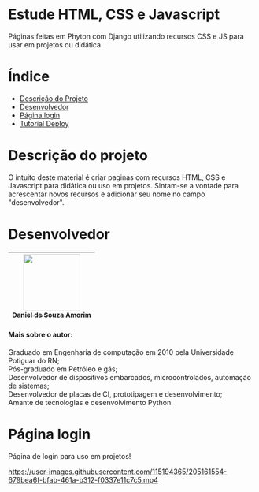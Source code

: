 # Estude HTML, CSS e Javascript
 Páginas feitas em Phyton com Django utilizando recursos CSS e JS para usar em projetos ou didática.

# Índice 

* [Descrição do Projeto](#descrição-do-projeto)
* [Desenvolvedor](#desenvolvedor)
* [Página login](#página-login)
* [Tutorial Deploy](#tutorial-deploy)

# Descrição do projeto
 O intuito deste material é criar paginas com recursos HTML, CSS e Javascript para 
 didática ou uso em projetos. Sintam-se a vontade para acrescentar novos recursos e
 adicionar seu nome no campo "desenvolvedor".

# Desenvolvedor

| [<img src="https://user-images.githubusercontent.com/115194365/202005566-f6278b6c-4f75-416f-b01c-e79b8d04f02e.jpg" width=115><br><sub>Daniel de Souza Amorim</sub>](https://github.com/DaniellsamorimGit) |
| :---: | 


#### Mais sobre o autor: <br>
Graduado em Engenharia de computação em 2010 pela Universidade Potiguar do RN;<br>
Pós-graduado em Petróleo e gás;<br>
Desenvolvedor de dispositivos embarcados, microcontrolados, automação de sistemas;<br>
Desenvolvedor de placas de CI, prototipagem e desenvolvimento;<br>
Amante de tecnologias e desenvolvimento Python.<br>

# Página login

Página de login para uso em projetos!

https://user-images.githubusercontent.com/115194365/205161554-679bea6f-bfab-461a-b312-f0337e11c7c5.mp4


